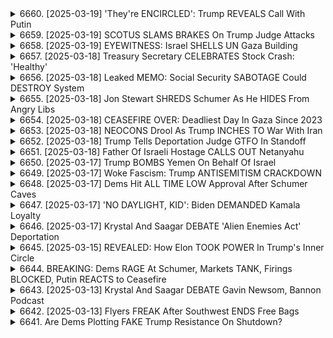 <details>
<summary>6660. [2025-03-19] 'They're ENCIRCLED': Trump REVEALS Call With Putin</summary><br>

<a href="https://www.youtube.com/watch?v=1NwomZxsHJw" target="_blank">
    <img src="https://img.youtube.com/vi/1NwomZxsHJw/maxresdefault.jpg" 
        alt="[Youtube]" width="200">
</a>

# 'They're ENCIRCLED': Trump REVEALS Call With Putin

## 從Breaking Points 對話內容整理：俄烏戰爭、地緣政治及美俄關係重點整理

**一、 俄羅斯對烏克蘭戰爭局勢分析：**

*   **軍事狀況：** 儘管西方國家對烏克蘭提供了大量武器援助（超過一千億美元），俄羅斯在軍事上似乎沒有明顯弱化，反而在地緣政治上可能站穩腳步。
*   **經濟影響：** 即使西方實施多項制裁措施，俄羅斯經濟並未像預期般崩潰，並已適度保護經濟以緩解制裁衝擊。
*   **地緣政治：** 戰爭導致俄羅斯地緣政治實力可能有所提升，尤其與中國關係更加緊密。

**二、 美國與俄羅斯關係評估：**

*   **潛在的經濟合作：** 如果唐納德·川普再次掌權，改善美國與俄羅斯雙邊關係，並在經濟上展開合作（包括取消對俄制裁）的可能性很高，這可能導致俄羅斯經濟的蓬勃發展。 
*   **新保守主義路線的對比：** 與新保守主義（例如約翰·博爾頓）不同，川普更傾向於將經濟力量視為創造世界和平的來源。 
*   **北溪二號爭議：** 美國在 2022 年 3 月未能終結北溪二號項目，這錯失了一個可能改善局勢的機會。

**三、 對烏克蘭戰爭的潛在解決方案與未來展望：**

*   **制裁效果存疑：** 西方國家對俄羅斯的制裁效果不如預期。
*   **外交解決方案的缺失：** 缺乏積極的外交努力，導致 Konflikt 曠日持久。
*   **俄羅斯的戰略野心：** 俄羅斯的野心不僅止於經濟利益，還包括對西歐的影響力。
*   **烏克蘭戰後的未來：**如果戰爭結束，雙方需要達成協議以重構安全架構與地緣政治。

**四、 美國政治與外交政策的反思：**

*   **拜登外交風格：** 拜登總統的外交風格與過往的總統不同，缺乏明顯的公共場合露面，在媒體形象上較低調。
*   **外交經驗的討論：** 對拜登總統缺乏外交博士學位進行比較討論，可能暗示其外交政策走向。
*   **美國政治路線的差異：** 川普路線與新保守主義路線的對比，突顯了美國外交政策的多樣性。
</details>

<details>
<summary>6659. [2025-03-19] SCOTUS SLAMS BRAKES On Trump Judge Attacks</summary><br>

<a href="https://www.youtube.com/watch?v=xMHP45ma7mM" target="_blank">
    <img src="https://img.youtube.com/vi/xMHP45ma7mM/maxresdefault.jpg" 
        alt="[Youtube]" width="200">
</a>

# SCOTUS SLAMS BRAKES On Trump Judge Attacks

好的，這是一份對您提供的文本的清晰客觀重點摘要，以小節和子彈點列出：

**主要論點**

*   **移民政策的複雜性：** 討論集中在非法移民、美國的公民自由、以及在邊境執法的道德和實用問題。
*   **程序正當性：** 強調了在驅逐和定罪前確保程序正當的重要性，質疑政府行為是否符合法律規定。
*   **公民自由與安全之間的權衡：** 探討了美國公民自由與政府保障國家安全之間需要取得平衡，以及在實施邊境執法時可能產生的影響。
*   **對布克拉的質疑：** 對於薩爾瓦多總統納伊布·布克拉處理治安以及與非法移民有關的行為表示擔憂，認為可能存在公關噱頭與侵犯人權風險。

**主要觀點摘要**

*   **程序正當的重要性：** 強調在採取行動之前，對非法移民進行適當的法律程序（如公平審訊），以確保人權得到保護。對政府在沒有明確證據的情況下拘留或遞解出境非法移民表示擔憂。
* **對邊境執法的批判：** 質疑美國邊境執法的道德和實用性，尤其是在沒有明確程序正當保障的情況下。
*   **對布克拉政府的擔憂：** 對薩爾瓦多總統納伊布·布克拉的執法手段表示擔憂，質疑其是否構成公關噱頭或侵犯人權的行為。
*   **對左翼反應的觀察：** 評論了左翼人士對邊境執法行動的反應，認為他們更關心程序正當性是否得到遵守。
*   **對美國的獨特性：** 強調美國公民自由的重要性，認為這是使其與其他國家不同的關鍵，即使美國在經濟上存在問題，公民自由仍然重要。
*   **對邊境執法的雙重關注：** 強調對非法移民的程序正當性和對美國公民自由的保護同樣重要。

**潛在的矛盾點**

*   作者似乎對非法移民的人權和美國的公民自由都表示擔憂，這兩者有時可能產生衝突。作者試圖在平衡這兩個價值觀。

**結論**

這段文字討論了廣泛的移民政策、邊境執法、人權和公民自由問題。作者強調程序正當的重要性，並對邊境執法中潛在的違權行為表示擔憂。總體而言，這段文字提供了一個關於複雜移民問題的深刻見解，突出了尋求在國家安全和個人自由之間取得平衡的重要性。
</details>

<details>
<summary>6658. [2025-03-19] EYEWITNESS: Israel SHELLS UN Gaza Building</summary><br>

<a href="https://www.youtube.com/watch?v=3b4r-LTs_bo" target="_blank">
    <img src="https://img.youtube.com/vi/3b4r-LTs_bo/maxresdefault.jpg" 
        alt="[Youtube]" width="200">
</a>

# EYEWITNESS: Israel SHELLS UN Gaza Building

## 加薩地區衝突最新局勢重點整理 (基於提供的文字片段)

本文件根據文本片段整理近年來加札地區的局勢，著重於停火情況與政治動向。

**一. 最新衝突趨勢**

*   **停火協議破裂：** 始於停火的階段已告終，以色列已違反停火協定。
*   **軍事升級：** 以色列表示目前的攻勢僅是開始，並在哈馬斯控制的地區實施持續空襲和地面攻擊。
*   **談判受阻：** 未來的談判將在“攻擊之下”進行，意味著達成永久停火、撤軍以及加薩重建的進程停滯。

**二. 政治動向分析**

*   **美國政權立場轉變：**
    *   美國目前允許以色列以其方式採取行動。
    *   白宮授權以色列新的攻勢，暗示美國對以色列行動的默許甚至支持。
*   **特朗普政府角色：**
    *   特朗普政府利用斡旋促成首次停火協議。
    *   其特使斯蒂芬·維特科夫試圖與哈馬斯進行談判，但在之後被拜登政府放棄。
*   **維特科夫的倡議：**
    *   他主張允許巴勒斯坦人重返加沙、達成永久停火並進行重建。
    *   目前這些主張已似乎被放棄。

**三. 關鍵人物與事件**

*   **阿布·巴卡爾：** 報導了衝突中的大規模襲擊和人員傷亡，尤其是在莫埃斯寧（Moesnin）發生的爆炸性事件。
*   **斯蒂芬·維特科夫：** 特朗普政府的特使，試圖在加沙推動談判，他觀點的合理性，可能勝過前美國國務長安東尼·布林肯。
*   **加沙醫療團隊：** 醫生和護士無法進入加沙地區。

**四. 核心問題**

*   **人質交換：** 哈馬斯被強迫釋放所有被俘虜，而哈馬斯可能需要得到相應的代價。
*   **持久停火：** 無望達成，目前衝突正在升級，死亡人數正在增加。

**五. 結論**

以色列正在採取新的攻勢，而美國白宫正在默許與支持。加札地區陷入暴力和死亡螺旋，並非可見持久和平的趨勢。
</details>

<details>
<summary>6657. [2025-03-18] Treasury Secretary CELEBRATES Stock Crash: 'Healthy'</summary><br>

<a href="https://www.youtube.com/watch?v=5bB5Z7qWmXs" target="_blank">
    <img src="https://img.youtube.com/vi/5bB5Z7qWmXs/maxresdefault.jpg" 
        alt="[Youtube]" width="200">
</a>

# Treasury Secretary CELEBRATES Stock Crash: 'Healthy'

## 經濟形勢分析重點整理： Breaking Points podcast (內容摘要)

以下為 Breaking Points podcast 內容重點整理，以條列式及分段呈現：

**一、宏觀經濟趨勢及政策評估**

*   **消費支出疲軟:** 消費者因經濟前景的擔憂開始削減支出，顯示經濟增長可能放緩。
*   **通貨膨脹與關稅影響:** 通貨膨脹、關稅等因素持續影響消費者購買力。
*   **政府政策有效性質疑:** 儘管失業率低，政府措施對關鍵生活成本（醫療、房屋、教育）控制效果有限。
*   **政治信號與實際情況脫節:** 政府持續宣示經濟向好，但消費者感受與實際狀況不符，可能加劇負面情緒與市場擔憂。

**二、經濟結構性問題及長期挑戰**

*   **生活成本危機:** 數十年來醫療、住房、教育費用持續飆升，遠超資歷增長，導致許多人難以購房或負擔相關成本。
*   **消費者信心低迷:** 現有政策未能有效控制生活成本，造成消費者對經濟前景的擔憂和不信任感。
*   **結構性改革缺失:** 缺乏針對住房、教育等關鍵領域的結構性改革，導致長期問題持續惡化。

**三、美國與中國經濟策略比較**

*   **中國產業基礎策略:** 中國積極投資技術，維護產業基礎，即使要通過調整房地產市場來實現，仍有計畫地進行。
*   **美國產業空洞化與消費主導:** 美國長期以來追求消費主導的經濟模式，缺乏強健的產業基礎和中產階級工作機會。
*   **房地產市場風險:** 美國及中國均存在房地產風險，但中國在調整房地產市場時較有計畫性，而美國缺乏有效措施。

**四、政策方向建議 (隱含於評論中)**

*   **控制關鍵生活成本:** 需要針對醫療、教育、住房等關鍵領域進行結構性改革，以降低生活成本。
*   **重建產業基礎:** 應該重視產業基礎，創造更多穩定的中產階級工作機會，減少對消費的依賴。
*   **政策信號要與現實相符:** 政府的政策信號應該與實際經濟狀況相符，才能獲得消費者的信任。

**五、總體批判**

*   **政府政策缺乏長遠考量:** 政府的政策多為短視，未能解決結構性、長期的問題。
*   **社會保障與改革措施不足：** 在削減社會保障的前提下，缺乏有效的替代方案或新的經濟發展策略。
*   **對消費者不信任感：** 認為將好福利剝奪，卻無法提供其他替代方案，只會讓民眾無法接受。
</details>

<details>
<summary>6656. [2025-03-18] Leaked MEMO: Social Security SABOTAGE Could DESTROY System</summary><br>

<a href="https://www.youtube.com/watch?v=yFHWu9C7Htk" target="_blank">
    <img src="https://img.youtube.com/vi/yFHWu9C7Htk/maxresdefault.jpg" 
        alt="[Youtube]" width="200">
</a>

# Leaked MEMO: Social Security SABOTAGE Could DESTROY System

## 文章重點整理：社會保障及政治影響分析

以下將原文內容提煉為重點整理，使用正式用語並以條列格式呈現：

**I. 社會保障系統問題及案例分析**

*   **錯誤阻礙及福利金扣除問題：** 部分合法受惠者因行政錯誤遭到錯誤地判定為不符合資格並遭扣除福利金。
*   **案例一 - 退伍軍人：** 因錯誤的出生地記錄(德國軍事基地)，被誤認為不符合資格，導致福利金被扣除及延遲支付，造成了生活及醫療上的困擾。
*   **案例二 - 領養戶：** 雖然最終問題得到解決，但案例顯露出系統容易犯錯，導致無辜的人們經濟上受到損害。
*   **系統性問題：** 錯誤的評估、行政延遲，以及對弱勢群體的影響，是該系統存在的主要問題。

**II. 政治影響及公眾反應**

*   **公眾焦慮：** 社會保障改革已成為公眾高度關切的政治议题，尤其是在共和黨主導的選區，人們对福利金削減感到不安。
*   **選民怒吼：** 在北卡羅來納州阿什維爾和密歇根州的共和黨議員的市政演講會上，出現了大量對社會保障議題提出疑問並表示憤怒的選民。
*   **政治風險：** 共和黨議員面临选民的强烈要求，必须明确其在社会保障政策方面的立场。
*   **選民訴求：** 大量選民要求共和黨議員保護社會保障，並對降低社會保障福利表示反對。
*   **政治斷層：** 社會保障問題已成為美國政治中的一個重要斷層線，並且對選舉結果有顯著影響的可能性。

**III. 對政治勢力的影響**

*   **AARP 的影響力：** AARP 是一個強大的特殊利益團體，在華盛頓擁有顯著的力量，並且在影響社會保障政策方面扮演著關鍵角色。
*   **社會保障成為政治議題：** 社會保障問題已成為選舉中的一個重要議题，並且可能會影響選舉结果。
*   **潛在的社會反響：** 若社會保障受到威脅，可能會引起選民的強烈反彈，尤其是在布退休族（Baby Boomers）中。
*   **媒體關注：** 各類型的新聞報導，如視頻和社群媒體貼文等，能夠加速資訊傳播，並引起大眾的關注。

**IV. 結論**

*   社會保障系統的问题并非孤立事件，而是反映了系统性的行政问题和政治影响。
*   保護社會保障福利已成为公眾和選民的强烈呼声，並对未来选举产生重大影响的潛力。
*   對社會保障的改革需要慎重考慮，並且尊重選民的意願，以避免引起不必要的政治和社会反弹。
</details>

<details>
<summary>6655. [2025-03-18] Jon Stewart SHREDS Schumer As He HIDES From Angry Libs</summary><br>

<a href="https://www.youtube.com/watch?v=_lnJAsJnzrE" target="_blank">
    <img src="https://img.youtube.com/vi/_lnJAsJnzrE/maxresdefault.jpg" 
        alt="[Youtube]" width="200">
</a>

# Jon Stewart SHREDS Schumer As He HIDES From Angry Libs

## 對話文本重點整理 (Breaking Points 節目片段)

**總體論點:** 節目評論一段訪談音訊，該音訊批評美國媒體對以哈衝突的報導偏袒哈瑪斯，並指控存在反犹太主义的道德恐慌。節目評論者認為該評論者在道德、事實及邏輯上存在多重問題。

**一、評論者核心論點與質疑:**

*   **偏袒哈瑪斯:** 評論者認為美國媒體過度報導以對加薩地帶平民的影響，而忽略了哈瑪斯利用平民作為人質及蓄意的攻擊行為。
* **反犹太主义的道德恐慌:** 評論者指控美國媒體及社會製造了反猶太主義的道德恐慌，將對以色列的批評等同於反猶太主義。
* **以色列的種族滅絕行為:** 評論者暗示以色列的行為構成種族滅絕。
*   **媒體報導偏袒哈瑪斯:** 評論者認為美國媒體報導偏袒哈瑪斯，並暗示其目的是為了限制對以色列的批評。

**二、評論者質疑的核心論點反駁:**

*   **事實錯誤:** 對於批評者指控媒體忽略了哈瑪斯行為的說法，評論者質疑其論點是否基於事實。指出哈瑪斯利用平民作為人質，蓄意攻擊以色列平民，這些事實鮮少被評論者提及。
*   **邏輯謬誤:** 指出評論者將對以色列政府的行為批評等同於反猶太主義的邏輯謬誤。
*   **道德問題:** 反駁對以色列行動的種族滅絕論，並質疑評論者在道德層面的立場， 暗示其將反猶太情緒與以色列的政策混淆。
*   **雙重標準:** 質疑評論者對以色列和哈瑪斯的不同標準，並暗示其對以色列的批評過於嚴厲，對哈瑪斯的行為卻過於寬容。
*   **定義混亂:** 質疑評論者對反犹太主义的定義，認為其混淆了對以色列政府行為的批評與對猶太人的仇恨，並以此製造道德恐慌。
*    **目的探究:** 批評評論者似乎目的在於限制美國的言論自由，為外國政府創造有利的政治環境。

**三、評論者關聯議題：**

*   **美國媒体偏见:** 讨论了美國媒體在報導以哈衝突中可能存在的偏見。
*   **反犹太主义的上升：** 讨论了美國反犹太情绪可能升高的原因。
*   **言论自由限制：** 討論了限制言論自由的潛在危険和後果。
*   **國際政治干預:** 讨论了外国政府干预美國內政的潛在風險。

**四、节目评论者总结：**

評論者認為該評論者的論點在事實、邏輯和道德上都存在問題，並批評其試圖製造道德恐慌和限制言論自由。認為批評者的言論可能旨在為外國政府創造有利的政治環境，並警告公眾保持警惕。
</details>

<details>
<summary>6654. [2025-03-18] CEASEFIRE OVER: Deadliest Day In Gaza Since 2023</summary><br>

<a href="https://www.youtube.com/watch?v=zfYrjG4R4tE" target="_blank">
    <img src="https://img.youtube.com/vi/zfYrjG4R4tE/maxresdefault.jpg" 
        alt="[Youtube]" width="200">
</a>

# CEASEFIRE OVER: Deadliest Day In Gaza Since 2023

## 短信整理 – 對中東衝突和美國外交政策的評論

摘要：這篇文字是對當前中東衝突（特別是以色列和加沙地帶）的評論以及美國的外交政策。評論者認為美國的政策方向不正確，並且可能會加劇衝突，並帶來潛在的地緣戰略風險。

**一、主要論點:**

*   **以色列-巴勒斯坦衝突再升級：** 以色列重新開始對加沙地帶的攻擊，與停火協議的努力相悖。
*   **美國政策的錯誤取向：** 美國對以色列的支持，及其在該衝突中的角色是錯誤的，可能會導致地區不穩定和美國自身利益受損。
*   **對伊朗與也門胡塞叛軍的態度：** 評論員質疑美國對也門胡塞叛軍的軍事行動，認為這是一項無效的策略，且可能會加劇伊朗的影響力。
*   **国内政治环境对外交的影响：** 评论员认为在美国国内对巴勒斯坦的支持声音遭到压制，这使得美国难以采取公正的中东政策。

**二、關鍵論點詳解:**

*   **對美軍介入的質疑：** 評論員認為美國不應該介入或支持以色列，因為這只會加劇衝突，並增加長期風險。
*   **對伊朗與胡塞叛軍的軍事行動：** 評論員認為美國對也門胡塞叛軍的軍事行動是毫無意義的，並且無助於解決地區問題。他們擔心，這些行動可能會加劇伊朗的影響力，並導致更廣泛的衝突。
*   **內部政治環境的影響：** 評論員指出，由於美國國內對巴勒斯坦的支持意見受到壓制，這使得美國難以採取公正的政策。
*   **對“雙重標準”的批評：** 評論員批評美國對俄烏戰爭和以巴衝突採用不同的標準，指出美國對以色列的支持與其對其他衝突中的態度不符。

**三、核心結論:**

*   美國的中東政策存在結構性問題，過度支持以色列，壓制異見，並採取過於軍事化的方法。
*   美國應重新評估其在該地區的戰略目標，並優先考慮外交，和平解決衝突，而非軍事干預。
*   美國需要允許多元的聲音和觀點，並尊重巴勒斯坦人民的權利，才能建立一個更穩定和公正的中東地區。

**四、其他關鍵點:**
* 對美國國內言論自由與政治環境的擔憂
* 批評美國對國際衝突的雙重標準
* 強調外交解決方案的重要性
* 批評對以色列的無條件支持
* 呼籲美國重新評估其在中東地區的策略

**總結:** 这篇评论强调了对美国在中东地区政策的深层担忧。评论员呼吁美国重新评估其策略，优先考虑外交和公正，以寻求更和平和稳定的未来。
</details>

<details>
<summary>6653. [2025-03-18] NEOCONS Drool As Trump INCHES TO War With Iran</summary><br>

<a href="https://www.youtube.com/watch?v=P03gLFY5kdA" target="_blank">
    <img src="https://img.youtube.com/vi/P03gLFY5kdA/maxresdefault.jpg" 
        alt="[Youtube]" width="200">
</a>

# NEOCONS Drool As Trump INCHES TO War With Iran

以下是文章的重點整理，以條列格式呈現，並使用正式用語：

**背景概述：**

*   **核心爭議：** 作者對拜登政府及其對國內外政策的處理方式表示憂慮，尤其是在巴以衝突方面。作者認為，政府的立場加劇了國內外政治的對立。
*   **歷史類比：** 作者將目前的局勢與2003年前的伊拉克戰爭前夕進行對比，暗示政府可能在重蹈覆轍，並壓抑異議。

**主要論點：**

*   **政治環境的極化：**
    *   政府將任何支持巴勒斯坦的人都視為激進分子或恐怖主義同情者，這加劇了國內的極化和壓抑言論自由。
    *   政府對抗議者的起訴、對大學的財政威脅以及將抗議活動定性為反猶太主義，是壓制異議的具體表現。
*   **外交政策僵化：**
    *   美國政府過度傾向以色列的立場，阻礙了與哈馬斯接觸和尋找和平解決方案的可能性。
    *   政府未能定義美國的獨自利益，並始終將自己定位為以色列的代理人。
*   **言論自由的侵蝕：**
    *   政府壓制言論自由的做法是超黨派的，民主黨和共和黨領導人都有份參與。
    *   對言論和抗議活動的打壓侵犯了第一修正條文賦予的權利。
*   **氣候變遷及政治議題被邊緣化：**
    *   在巴以衝突的遮蔽下，原本應受重視的氣候變遷議題被邊緣化。
*  **政治環境的超黨派性質：**
    *  壓制言論自由以及在外交政策上的僵化，是超黨派的現象，反映了美國政治的真實樣貌。

**作者的觀點與呼籲：**

*   作者認為，政府必須改變其國內和外政策的基調，才能有效應對當前的挑戰。
*   作者強調，美國需要明確自身的利益，擺脫為以色列服務的角色。
*   政府應恢復對言論自由的尊重，允許不同觀點的表達。
*   呼籲關注氣候變遷議題，並將其納入優先事項。

**結語：**

作者藉由細節化的論述、歷史事件的比對以及超黨派的政治分析，強調了政府的行事方式可能引發的危險，並呼籲進行變革以保障言論自由和尋求和平的解決方案。
</details>

<details>
<summary>6652. [2025-03-18] Trump Tells Deportation Judge GTFO In Standoff</summary><br>

<a href="https://www.youtube.com/watch?v=j-NYFLxSF1c" target="_blank">
    <img src="https://img.youtube.com/vi/j-NYFLxSF1c/maxresdefault.jpg" 
        alt="[Youtube]" width="200">
</a>

# Trump Tells Deportation Judge GTFO In Standoff

以下是關於上述文本要點的整理，以段落分組並以項目符號呈現，以達到清晰的呈現：

**一、核心爭論與事件背景**

*   **核心爭點：** 主要圍繞美國政府強制遣返非法移民/疑似非法移民至他國（如薩爾瓦多）的行動，以及由此產生的法律、人權和政治爭論。
*   **事件起因：** 政府實施強制遣返飛機，將被視為危險或有犯罪嫌疑的非法移民送回薩爾瓦多的監獄。
*   **法律依據：** 政府引用“外國敵對法”作為合法依據，但此舉受到法律挑戰。
*   **主要關注點：**
    *   **正當程序缺失：** 缺乏適當的法律程序和身份確認，導致無辜美國公民或合法居民被錯誤遣返的風險。
    *   **人權侵害：** 對被遣返回薩爾瓦多監獄的人的虐待、酷刑和強制勞動風險。
    *   **政府權力擴張：** 總統權力被視為過度擴張，並可能濫用以達到政治目的。
    *   **外國敵對法釋義：** 對“外國敵對法”的引用及適用性合法性受到質疑。

**二、法律爭論與權力界限**

*   **司法挑戰：** 政府的遣返行動目前面臨法院的法律挑戰，尋求阻止總統濫用權力。
*   **總統權力：** 爭論的焦點在於總統在國家安全和外交政策中擁有何種權力，以及這些權力是否有任何限制。
*   **外國敵對法：** 使用外國敵對法作為遣返行動的合法依據引起了爭議，其合法性和適用性受到質疑。
*   **戰時權力：** 擔心政府可能會以“戰時權力”或“叛亂法”為由，擴大其權力範圍，甚至對國內公民實施管制。

**三、主要擔心與潛在風險**

*   **誤判與身份錯認：** 不正確的身份確認和缺乏適當的正當程序可能導致美國公民和合法的永久居民被錯誤遣返。
*   **人權侵害：** 對被遣返回薩爾瓦多監獄的人的安全和權利表示擔憂，潛在的暴力虐待、酷刑和強制勞動風險。
*   **權力濫用：** 擔心政府可能會利用這些權力來針對異議人士或政治對手，擴大其控制範圍。
*   **法律先例：** 擔心這些行動可能會為政府濫用權力開創先例，損害美國的法律體系。
*   **缺乏透明度: ** 對政府行動缺乏透明度感到擔憂，質疑其是否公開分享所有相關資訊。

**四、對當前行動的評估**

*   **可能屬於政治煙霧彈：** 認為這次遣返可能是為了吸引關注或製造政治效果的策略。
*   **權力迅速擴張令人憂慮：** 對總統權力範圍迅速擴大感到擔憂，認為這將損害美國的民主制度。
*   **呼籲關注與採取行動：** 敦促人們關注該事件，並採取行動以保護移民和公民的權利。
*    **政府行為可能構成濫權：** 認為政府的行為可能構成濫用權力，並侵犯了美國公民和移民的人權。

總體來說，本次文本反映的是對美國政府強制遣返移民舉動的強烈批評和擔憂。核心爭點在於政府可能濫用權力、侵犯移民和公民的人權，以及由此對美國民主制度和法律體系的潜在危害。
</details>

<details>
<summary>6651. [2025-03-18] Father Of Israeli Hostage CALLS OUT Netanyahu</summary><br>

<a href="https://www.youtube.com/watch?v=olDGa8P-jio" target="_blank">
    <img src="https://img.youtube.com/vi/olDGa8P-jio/maxresdefault.jpg" 
        alt="[Youtube]" width="200">
</a>

# Father Of Israeli Hostage CALLS OUT Netanyahu

## 主要論點摘要：以色列人質危機與政府責任

以下是訪問內容的重點摘要，以條列式、分段呈現：

**1. 政府應對人質危機的批評：**

*   **政府責任：** 受訪者堅稱，目前以政府對10月7日事件的責任毋庸置疑。過去15年來，政府對加薩地帶的財務支持，變相強化了哈瑪斯力量，導致現今的人質危機。
*   **未能避免衝突的過失：** 政府未能積極尋求與哈瑪斯對話、未能阻止資金流入哈瑪斯，是導致衝突爆發的重要原因。政府在衝突發生後，也未能有效處理，是目前人質危機的根源。
*   **政府應下台：** 為承擔責任，目前的政府應辭職，並對未能避免危機負起法律責任。

**2. 人質釋放與停火訴求：**

*   **人質優先：** 受訪者強調，人質交易應成為首要任務，所有資源都應致力於釋放人質，不論代價如何。
*   **永久撤軍：** 促請以色列國防部永久撤軍，以改善人質危機，為和平創造空間。
*   **停止長久戰役：** 長期戰役對以色列沒有任何益處，政府應以和平與安全為目標，而不是為了自身利益而繼續戰鬥。

**3. 反對派的呼籲與美國猶太社群：**

*   **美國猶太社群的角色：** 受訪者呼籲，美國猶太社群應該挺身而出，為人質解放施壓；強調反對派應超越對反猶主義的恐懼，積極發聲。
*   **反對派應聚焦真諦：** 反對派應關注以色列國家的福祉，而非單純支持政府。以色列的利益是建立在和平與安全之上，而不是為了維護政權。

**4. 長期解決方案：**

*   **區域聯盟：** 受訪者提出，建立以色列及周邊國家的聯盟，將有助於削弱伊朗及哈瑪斯的影響力。
*   **切斷哈瑪斯的資金來源：** 中斷哈瑪斯的資金來源，是長期解決方案的核心；同時，應支持加薩地帶建立替代哈瑪斯的力量。
*   **發展加薩地帶：** 透過對加薩地帶的發展，削弱哈瑪斯，建立長期和平的基礎。

**5. 對受困兒子的期盼：**

*  **兒子尚存生機：** 受訪者表示，儘管情況艱困，但他仍然相信兒子尚存生機，並希望透過公開消息，讓更多人知道他仍然活着。他強調，目前需要更多人協助，希望能夠營救他的兒子。

**整體摘要：** 受訪者認為，以色列政府對人質危機負有重大責任，應優先釋放人質，永久撤軍。他呼籲美國猶太社群積極發聲，並提出長期解決方案，如建立區域聯盟，切斷哈瑪斯資金來源以及發展加薩地帶。
</details>

<details>
<summary>6650. [2025-03-17] Trump BOMBS Yemen On Behalf Of Israel</summary><br>

<a href="https://www.youtube.com/watch?v=jVPAJNbUoYA" target="_blank">
    <img src="https://img.youtube.com/vi/jVPAJNbUoYA/maxresdefault.jpg" 
        alt="[Youtube]" width="200">
</a>

# Trump BOMBS Yemen On Behalf Of Israel

## 針對影片內容之重點整理 (客觀、條列式)

**核心論點:** 美國在葉門的軍事行動，未能有效解決問題，反而造成嚴重的經濟和人道成本，而且可能形成惡性循環。強調透過外交手段解決衝突乃是更可行的途徑。

**一、 美國介入葉門局勢的背景及現狀:**

*   **拜登政府的策略:** 現行的策略與前任政府相似，主要依靠全面軍事壓力來解決問題。
*   **軍事行動的成本:** 每次發射武器（例如防禦以色列的飛彈）的成本高達數十萬至數百萬美元，且消耗大量軍事儲備。
*   **行動效果評估:** 目前的行動無法提供長期解決方案，葉門局勢依然緊張，且經濟、軍事問題持續。
*   **實際成果:** 即使不斷轟炸，除非佔領葉門，否則不可能在短期內有效解決問題。

**二、 人道與經濟影響:**

*   **平 civilian casualty:** 空襲造成傷亡，統計顯示多數死傷者是女性和兒童。
*   **基建破壞:** 攻擊可能損害民用設施，例如醫院。
*   **葉門的困窮狀況:** 葉門是該地區最貧窮的國家之一，軍事行動加劇了困境。

**三、 經濟層面分析:**

*   **資金支出爭議:** 批評者認為，在政府實施緊縮政策的同時，卻有足夠的資金用於軍事行動，存在矛盾。
*   **軍火交易疑雲:** 提到一些軍火合約被取消，但來自五角大樓的佔比微乎其微，暗示利害關係複雜。
*   **財政壓力：** 透過外交手段解決衝突的延遲，導致資金持續流向軍事。

**四、 策略分析與提出之建議:**

*   **重複性策略:** 批評現有策略陷入重複性的軍事行動，未能根本解決問題。
*   **外交解決方案的缺失：** 強調透過外交途徑解決衝突的重要性，但認為現行策略可能不會朝此方向發展。
*   **呼籲透過外交手段解決衝突：** 認為只有透過外交手段，才能帶來真正的長期解決方案。

**五、 結論:**

呼籲關注葉門局勢，並探討更有效、持久的解決方案，尤其強調透過外交手段解決衝突，而非單一依賴軍事行動。
</details>

<details>
<summary>6649. [2025-03-17] Woke Fascism: Trump ANTISEMITISM CRACKDOWN</summary><br>

<a href="https://www.youtube.com/watch?v=4aRfixzoKIQ" target="_blank">
    <img src="https://img.youtube.com/vi/4aRfixzoKIQ/maxresdefault.jpg" 
        alt="[Youtube]" width="200">
</a>

# Woke Fascism: Trump ANTISEMITISM CRACKDOWN

## 論文重點摘要：權威主義化浪潮與言論自由

該論文探討了美國國內權威主義化浪潮興起，及其對言論自由、社會多元性的潛在威脅，並以具體個案（Mmud）加以說明，進而指出權威主義如何被利用以達到政治目的。

**一、權威主義化背景及表現**

*   **政治操弄：** 反猶主義被視為政治工具，被權威人物利用以達到目的，而非真心關心反猶主義本身。
*   **權力鞏固：** 特朗普政府被指控試圖鞏固權力，壓制異議，並威脅個人自由。
*   **法律濫用：** 可能重新激活1798年《外國敵法》，限制個人權利。
*   **噤聲效果：** 營造恐懼氛圍，使人不敢公開表達異議。

**二、Mmud 個案分析**

*   **個案背景：** Mmud 是一位綠卡持有者，因政治立場或言論而成為政府打壓目標。
*   **政治打壓：** 政府試圖以Mmud為例，震懾異議者，展示權力。
*   **潛在風險：** 若政府能肆無其法地打壓綠卡持有者，則無人可以保證自身安全。
*   **正反兩面：** 儘管Mmud被視為政治棋子，但其個人經歷也顯示出其優秀品格和對美國社會的貢獻，這與政府試圖營造的負面形象形成鮮明對比。

**三、潛在影響與警告**

*   **言論自由威脅：** 政府對異議者的打壓，會嚴重限制言論自由空間，阻礙公眾參與。
*   **社會撕裂：** 政府製造對立，加劇社會撕裂，破壞社會團結。
*   **多元化受脅：** 政府對移民和異議者的打壓，會削弱社會多元化，損害美國的文化活力。
*   **公民抵抗：** 作者呼籲公眾團結，反對權威主義，捍衛個人自由，維持社會公正。

**四、核心論點**

*   反猶主義等意識形態被權威主義操縱，作為政治武器使用。
*   權威主義化浪潮對言論自由、社會多元化，以及個人權利構成了威脅。
*   呼籲公民抵抗權威主義，捍衛自由和社會公正。

**總而言之，**該論文警告了權威主義化浪潮的潛在危險，強調了捍衛個人自由和社會公正的重要性。作者透過Mmud個案，揭示了權威主義如何被利用以打壓異議，並呼籲公眾團結反對專制統治。
</details>

<details>
<summary>6648. [2025-03-17] Dems Hit ALL TIME LOW Approval After Schumer Caves</summary><br>

<a href="https://www.youtube.com/watch?v=bJbdyVJYgz8" target="_blank">
    <img src="https://img.youtube.com/vi/bJbdyVJYgz8/maxresdefault.jpg" 
        alt="[Youtube]" width="200">
</a>

# Dems Hit ALL TIME LOW Approval After Schumer Caves

## Breaking Points 節目重點摘要 (內容來自文字稿)

節目討論了民主黨內部的力量轉移、初選策略，以及媒體關注度的變化。以下是主要論點的重點歸納：

**I.  民主黨內部的力量挑戰與初選動機**

*   **傳統系統的反抗：** 節目強調，過去民主黨內部出現的進步派候選人 (如 AOC、Corey Bush 等) 雖能在初選中挑戰現職，但缺乏統一架構，未能形成一股持續性的系統性反對力量。
*   **初選策略的核心：**  初選的成功與否，取決於候選人是否擁有足夠的組織力量，以及能否獲得足夠的草根資金支持。
*   **力量的威脅與影響：** 就像茶黨（Tea Party) 運動挑戰共和黨領導層一樣，如果能夠形成一支具有凝聚力且勇於挑戰現狀的派系，即使是少數人也能夠掌握相當的力量。

**II.  力量轉移的因素與現狀**

*   **領導層的壓力：** 現階段的民主黨議員，似乎正感受到來自黨內基層的壓力，進而可能挑戰傳統領導層的權威。
*   **AOC 的影響：**  AOC 等進步派議員，正在採取更為積極和公開的批評態度，甚至直接挑戰民主黨領袖 (例如 Chuck Schumer)，而這種情況過去並不常見。
*   **基層的動員：** 過去被忽視的基層力量，正在積極行動，並試圖推動黨內改革。

**III. 媒體關注度的變化**

*   **媒體焦點轉移：** 節目觀察到，媒體對於主流民主黨領導人之外的力量，關注度正在提高。
*   **新媒體平台的崛起：** Breaking Points 等獨立媒體，在吸引關注度、提供多元意見方面扮演了重要角色。

**IV. 可能的發展方向**

*   **觀察初選走向：**  需要關注未來幾場初選的實際情況，包括候選人的表現、資金籌集情況，以及基層參與程度。
*   **評估力量整合：**  觀察進步派勢力能否成功整合力量，形成一股持續影響民主黨政策走向的勢力。
*   **觀察民主黨的應對：** 評估民主黨領導層將如何應對來自黨內基層的挑戰，以及他們是否願意進行適當的改革。

**總體來說，** 節目認為，民主黨內部正在經歷一場權力轉移的進程，進步派勢力正在崛起，挑戰傳統的領導體系。未來幾場初選將成為觀察局勢發展的重要窗口。
</details>

<details>
<summary>6647. [2025-03-17] 'NO DAYLIGHT, KID': Biden DEMANDED Kamala Loyalty</summary><br>

<a href="https://www.youtube.com/watch?v=qFCQRq6GTy4" target="_blank">
    <img src="https://img.youtube.com/vi/qFCQRq6GTy4/maxresdefault.jpg" 
        alt="[Youtube]" width="200">
</a>

# 'NO DAYLIGHT, KID': Biden DEMANDED Kamala Loyalty

## Breaking Points節目內容重點整理

以下是節目內容的重點摘要，以節形式及條列式的格式呈現，力求客觀且清晰：

**一、民調結果分析：AOC與民主黨核心價值觀的領先地位**

* 一項調查顯示，亞歷珊德里婭·奥卡西奥-珂尔泰斯（AOC）是民主黨在核心價值觀代表性方面的領先人物，與其並列的還有伯尼·桑德斯和賈斯敏·克羅克特，甚至比前總統巴樂·奧巴馬更靠前。
* 節目評論員認為，這反映了民主黨選民對積極倡議且能表達憤怒的領導人物的需求，AOC透過社交媒體及公開活動積極主動地展現了這方面的能力。

**二、民主黨領導人物形象的轉變**

* 過去AOC及伯尼·桑德斯在民主黨內常被視為異類，但現在他們透過積極主動的方式，填補了選民對領導者期望的空白。
* 評論員指出，AOC及伯尼·桑德斯善用線上線下活動平台，與選民建立連結，並清晰表達立場，獲得認同。

**三、民主黨面臨的挑戰及危機感**

* 節目評論員認為，美國正在經歷一波全面的攻擊（政府、媒體、言論自由、學術自由等），需要勇敢且具有戰鬥力的領導者來應對。
* 特朗普總統的施政及某些政策（例如，社會保障給付削減、減稅、對異議人士的壓迫等）被視為對美國民主制度的威脅。 

**四、政治判斷力與策略的討論**

* 評論員承認AOC的政治判斷力可能不夠成熟，且傾向於直接對抗，這種策略過去在自由派或左翼圈中並不常見且可能不太有效。
* 儘管評論員不見得支持所有民主黨制度派人士的策略，但認為他們可能更具政治判斷力。
* 節目評論員強調，現在美國社會對領導者的需求不僅僅是政策主張，更是感受到他們的憤怒與決心，認為AOC和伯尼·桑德斯恰好符合了這種期待。

**五、對社會變革的期望及呼籲**

* 節目呼籲選民支持獨立媒體，並透過訂閱「Breaking Points」的電子報，以促進媒體的多元化。
*  節目強調，在當前充滿攻擊且危機的時刻，需要有勇氣和決心來引導社會前進。
* 節目評論員暗示，特朗普可能為美國帶來了另類的機會或改變。
</details>

<details>
<summary>6646. [2025-03-17] Krystal And Saagar DEBATE 'Alien Enemies Act' Deportation</summary><br>

<a href="https://www.youtube.com/watch?v=58vqcRjdhCw" target="_blank">
    <img src="https://img.youtube.com/vi/58vqcRjdhCw/maxresdefault.jpg" 
        alt="[Youtube]" width="200">
</a>

# Krystal And Saagar DEBATE 'Alien Enemies Act' Deportation

## 文本要點摘要：關於移民強制遣返和政府權力的辩论

以下依照邏輯條理，整理此文本的核心論點及辯論方向。

**一、核心議題：移民強制遣返與政府權力擴張**

*  本文主要聚焦於美國境內大規模移民強制遣返事件，以及由此引发的关于政府權力擴張、法律程序合規性、政策影响及道德質疑的辯論。
*  主要爭議點為：特朗普政府时期利用战时权力，进行大規模強制遣返（包含未經充分證據的刑罰），以及拜登政府在此基礎上延续或調整的政策。

**二、辯論論點：**

1. **特朗普政府的責任：**
    * 對方認為，特朗普政府利用战時權力擴張政府權力，且未經充分法律程序，對移民實施強制遣返，甚至包括送往外国监狱遭受拷問，這是特朗普本人的責任。
    * 该方认为特朗普对任何形式的权力擴張與法律程序缺失，應負完全責任。

2. **拜登政府的責任和政策延续性：**
    * 该方認為，拜登政府雖然未明確反對特朗普的政策，甚至在某些方面延续了这些政策，因此也应為此負責，尤其是大量非法移民入國的現象。
    * 該方认为，拜登政府在移民政策上的模糊态度導致局勢更加複雜。

3. **法制程序與合規性：**
    * 對方強調，所有行動，包括強制遣返，都必須符合法律程序，接受司法審查。
    * 該方认为，即使是执行政府命令，也必须遵守法律框架，確保公民權益得到保障。

4.  **移民问题和国家结构风险**:
    *  該方強調大量非法移民帶來的社會和經濟風險，包括潛在犯罪行為、無法融入社會等，認為這對美國的整體結構造成危險。
    *  認為這些移民人口的教育水平和語言能力普遍較低，難以融入美國社會和經濟體系.

**三、核心爭論点：**

*  **責任歸屬：** 誰對目前的移民政策和強制遣返負有主要責任？特朗普、拜登，還是兩者都有？
*  **政府权力边界：** 何謂合理的行使政府權力，避免侵犯公民權益？
*  **法律程序重要性：** 在大規模強制遣返的情况下，如何確保所有程序符合法律规范，並接受司法審查？
*   **移民问题和国家安全:** 海量移民的涌入對國家安全、社會穩定和國家的整體結構有何影響？

**四、核心觀點總結**

* 该方認為過去（特朗普政府）和現在（拜登政府）的政策都存在問題，認為政府權力擴張和對法律程序的漠視是當前危機的根源。
* 該方強調法律程序的重要性，並認為政府有責任遵守法律框架，保護公民權益。
* 該方认为，移民问题不容忽视，必须采取有效措施解决，以维护国家安全和社会稳定。

**五、文本结论**
该方认为，当前美国移民问题已经达到了一个敏感时刻，需要对政府權力、法律程序以及移民政策进行全面评估，並提出具有建設性的解决方案。
</details>

<details>
<summary>6645. [2025-03-15] REVEALED: How Elon TOOK POWER In Trump's Inner Circle</summary><br>

<a href="https://www.youtube.com/watch?v=fFg3jglaYao" target="_blank">
    <img src="https://img.youtube.com/vi/fFg3jglaYao/maxresdefault.jpg" 
        alt="[Youtube]" width="200">
</a>

# REVEALED: How Elon TOOK POWER In Trump's Inner Circle

以下是根據文字內容整理的重點，以正式用語和條列式呈現：

**一、 選挙背景與關鍵人物**

*   **伊隆·馬斯克 (Elon Musk) 的關鍵角色**: 馬斯克為本次總統選挙提供了約2.5億美元的資金支持，並聚焦於組織選民動員以及投票促進活動。他與唐納·川普的關係不同於其他幕後政治人物，享有較高的尊重和自主權。
*   **資金影響**: 馬斯克提供的資金主要用於競選活動、選民接觸和投票促進，彌補了共和黨在投票組織及動員方面的潛在劣勢。
*   **川普的觀點**: 川普及不認為馬斯克的支持是勝選的唯一原因，他堅信自己才是主要推動力。

**二、 選挙策略與動員**

*   **地基競選策略**: 馬斯克支持的競選策略強調選民動員，特別是透過實際的入戶拜訪，以加強草根層的組織力量。
*   **組織動員的重視**: 共和黨對於民主黨在選民組織和動員方面的能力感到擔憂，因而在動員選民方面投入資金。

**三、 伊隆·馬斯克與川普的特殊關係**

*   **不同尋常的尊重**: 川普對馬斯克表現出不同於其他幕僚或顧問的尊重，允許他在白宮進行非官方的「會議」，並且較少干預他的政治活動。
*   **權力平衡**: 馬斯克財富巨大，擁有決定性影響力，使得川普對待他的態度與其他人不同。 馬斯克的財力足以支持超級政治行動委員會 (Super PAC)，並能按照自身的意願運作。

**四、 背後人物的影響**

*   **大衛·薩克斯 (David Sacks) 的關鍵聯結**: 馬斯克與矽谷投資人薩克斯關係親密，且薩克斯也與競選者 J.D. Vance 關係良好，此人脈成為雙方合作的關鍵因素。
*   **科技圈的影響力**: 除了薩克斯外，還有其他科技圈人士參與 J.D. Vance 的競選活動，此趨勢強化了科技產業在選舉中的影響力。

**總結**

本次選舉中，伊隆·馬斯克扮演了重要的金援與動員角色。他與川普之間建立起的特殊關係，以及科技圈人士背後的支持，都對於選舉結果產生顯著的影響。
</details>

<details>
<summary>6644. BREAKING: Dems RAGE At Schumer, Markets TANK, Firings BLOCKED, Putin REACTS to Ceasefire</summary><br>

<a href="https://www.youtube.com/watch?v=Is8SdhcnU70" target="_blank">
    <img src="https://img.youtube.com/vi/Is8SdhcnU70/maxresdefault.jpg" 
        alt="[Youtube]" width="200">
</a>

# BREAKING: Dems RAGE At Schumer, Markets TANK, Firings BLOCKED, Putin REACTS to Ceasefire


</details>

<details>
<summary>6643. [2025-03-13] Krystal And Saagar DEBATE Gavin Newsom, Bannon Podcast</summary><br>

<a href="https://www.youtube.com/watch?v=P_hhTML5nVw" target="_blank">
    <img src="https://img.youtube.com/vi/P_hhTML5nVw/maxresdefault.jpg" 
        alt="[Youtube]" width="200">
</a>

# Krystal And Saagar DEBATE Gavin Newsom, Bannon Podcast

## 對話重點整理：加州州長紐森的政治分析

以下為對話的重點整理，以條列式呈現，並分為不同主題。

**一. 對紐森政治策略的批判**

*   **選民基礎薄弱：** 評論者認為紐森所吸引的支持者與實際能夠在選戰中獲勝的選民主流存在差距。
*   **網路募款的局限性：** 紐森善於在網路上吸引資金，但評論者認為，僅僅吸引激進的自由派捐款並無法確保在選戰中取得勝利。
*   **缺乏實用性：** 評論者批評紐森的政治行動缺乏實用性，無法在選民中產生廣泛共鳴。
*   **選舉記錄堪憂：** 紐森是過去二十年間，在全國普選中僅有的兩位失敗民主黨人之一。其選舉紀錄不佳，令評論者難以信任他的政治判斷力。
*   **地方根基薄弱：** 紐森傾向於採取精英主義的策略，避免與選民直接交流，這與提姆‧沃爾斯的草根運動截然不同。

**二. 對提姆·沃爾斯的政治策略的肯定**

*   **重視與選民直接交流：** 沃爾斯傾向於在共和黨勢力強勁的地區舉辦座談會，積極與選民互動。
*   **草根運動的優勢：** 沃爾斯推動草根運動，直接與選民溝通，了解他們的需求和訴求。
*   **經驗豐富：** 沃斯具有豐富的選舉經驗，了解如何與不同類型的選民溝通，並贏得他們的支持。

**三. 對現有政治家的整體質疑**

*   **政治判斷力不足：** 評論者對許多政治家（包含紐森）的判斷力表示擔憂，認為他們的過往記錄並不理想。
*   **日漸投機：** 評論者認為許多政治家過於日漸投機，只考慮自身利益，而非選民的福祉。
*   **缺乏實戰經驗：** 評論者質疑許多政治家缺乏實戰經驗，無法在選戰中取得勝利。

**四. 政治策略的選擇**

*   **關注普選/草根動員：** 評論者表示，關注普選，或依靠草根動員的模式可能更有效。
*   **直接與選民溝通：** 評論者強調，直接與選民溝通，了解他們的需求和訴求，是成功的關鍵。

**五. 總體判斷**

*   整體而言，評論者對紐森的政治策略持保留態度，認為其缺乏實戰經驗，無法在選戰中取得勝利。
*   評論者認為，提姆·沃爾斯更具勝選潛力，尤其是在注重草根動員和直接與選民溝通的策略上。
*   評論者總結認為，需要警惕政治家的過往記錄，才能判斷他們的勝選潛力和政治判斷力。
</details>

<details>
<summary>6642. [2025-03-13] Flyers FREAK After Southwest ENDS Free Bags</summary><br>

<a href="https://www.youtube.com/watch?v=gBQL4Fl0xOE" target="_blank">
    <img src="https://img.youtube.com/vi/gBQL4Fl0xOE/maxresdefault.jpg" 
        alt="[Youtube]" width="200">
</a>

# Flyers FREAK After Southwest ENDS Free Bags

## サウスウエスト航空のサービス変更に関する学術的文獻總結

**概要：** 本文獻分析は、航空業界における差別化戦略の転換、特にサウスウエスト航空が長年維持してきた低運賃路線からの逸脱に焦点を当てています。筆者はサウスウエスト航空における手荷物預かりポリシーの変更、座席予約オプションの廃止などを例に挙げ、航空会社が利益を maximization するために顧客体験の質を犠牲にしている状況を批判的に分析しています。

### 1. 問題の提示與背景

*   **低運賃航空会社の差別化戦略の喪失:** サウスウエスト航空は、過去において、手荷物預かりの無償化やオープンな座席配置など、家族連れを中心とした顧客層への配慮を通じて差別化を実現していましたが、これらの戦略が撤廃されつつあります。
*   **航空業界の利益追求と顧客体験:** 近年の航空会社は、手荷物預かりや座席予約などの付加価値サービスから収益を得ることに注力しており、その結果、平均적인顧客体験が劣化している状況が確認されます。

### 2. 主な論点と分析

*   **利益 maximization を目的としたサービス変更:** 航空会社は、上位10%の顧客が追加料金を支払うことを前提として、利益を maximization するようにサービス戦略を変更しています。
*   **プレミアムキャビンの拡大:** 一部の航空会社は、プレミアムキャビンの規模を拡大し、より高額な運賃を設定することで収益を向上させています。同時に、エコノミークラスのサービスを縮小することで、コスト reduction を図っています。
*   **顧客層の変化:** 航空会社は、富裕層やビジネス顧客など、高い運賃を支払う顧客層に焦点を当てており、中間層の顧客体験を軽視する傾向にあります。
* **航空会社の戦略転換：** サウスウエスト航空のように、かつて差別化を図っていた航空会社も、他の航空会社に同様の収益モデルを採用しつつあります。

### 3. 結論と示唆

*   **市場競争における差別化の重要性:** 航空会社における差別化戦略は、市場競爭を活発にし、顧客の選擇肢を豊かにするために重要です。
*   **顧客体験の重要性:** 航空会社は、利益を追求するだけでなく、顧客体験の向上にも注力する必要がある。
*   **消費者行動の変化:** 消費者は、利便性や価格だけでなく、サービス品質や付加價值などを重視するようになっています。航空会社は、これらの變化に対応する戦略を検討する必要があります。
* **航空業界の方向性：** 航空業界は、より差別化が難しくなり、価格競争と付加價值サービスの組み合わせが主流になる可能性が高い。

本分析は、航空業界における企業戦略と消費者行動の関連性を示唆しており、今後のサービス開発やマーケティング戦略に役立つ知見を提供します。
</details>

<details>
<summary>6641. Are Dems Plotting FAKE Trump Resistance On Shutdown?</summary><br>

<a href="https://www.youtube.com/watch?v=n7ELnXBbrj8" target="_blank">
    <img src="https://img.youtube.com/vi/n7ELnXBbrj8/maxresdefault.jpg" 
        alt="[Youtube]" width="200">
</a>

# Are Dems Plotting FAKE Trump Resistance On Shutdown?

## 摘要：美國政治現況分析（基於原文摘錄）

**核心主題：** 本次討論重點在於分析美國民主黨基層的變化、領導層的困境，以及與共和黨基層反叛現象的对比。

**一、民主黨基層變化：**

*   **傳統模式失效:** 2016年與2020年的選舉氛圍截然不同，選民不再完全聽從主流媒體的指引。
*   **新興勢力出現:**  
    *   **Justice Democrats:**  尋求推翻現任民主黨員，但政治判斷力不足，戰绩不佳。
    *   **Indivisible:**  在特朗普當選後成立，由對主流政治失望的自由派人士組成，對黨領導層不滿。
    *   **基層力量崛起:** 民主黨基層反叛現象遠超共和黨。
*   **對黨領導層強烈不滿:** 黨基層對民主黨領導層日益不滿，對傳統政治模式感到失望。

**二、民主黨領導層困境：**

*   **與基層脫節:** 民主黨領導層與自身支持基層的聯繫日益弱化，正遭受基層選民的“淹沒”。
*   **主流媒體影響力下降:** 選民不再單純聽從主流媒體的指導，自主性增強。
*   **對黨領導層的質疑:** 對現任領導的信任度降低。

**三、與共和黨的對照：**

*   **共和黨內部反叛持續：** 共和黨領導層長期處於自身基層力量的反叛之中，茶黨運動等現象長期存在。
*   **茶黨運動與現狀：** 茶黨運動雖然一度強勢，但最終被體制內的反叛吞噬。
*   **共和黨領導人不受歡迎：** 例如 Paul Ryan、Mike Johnson 等，雖然是黨內領袖，卻不受歡迎。

**四、關鍵觀察：**

*   **選民自主性提升：** 選民不再完全相信傳統的政治指導，更加自主地做出選擇。
*   **基層反叛加劇：** 民主黨基層的“反叛”程度顯著超過共和黨。
*   **領導層威信下降：** 政治領袖的威信正在下降，受到來自基層和媒體的質疑。

**五、總體趨勢：**

美國政治內部正在發生深刻變化，選民的自主性增強、基層反叛加劇、政治領導層的威信下降，這些因素相互作用，共同塑造著美國政治的未來。
</details>

